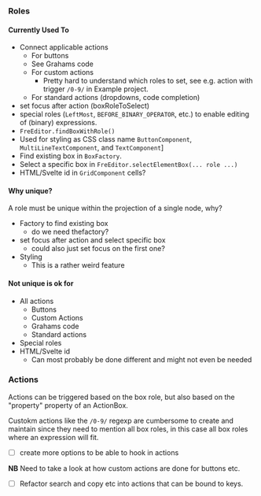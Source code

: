### Roles

#### Currently Used To

- Connect applicable actions
  - For buttons
  - See Grahams code
  - For custom actions
    - Pretty hard to understand which roles to set, see e.g. action with trigger `/0-9/` in Example project.
  - For standard actions (dropdowns, code completion)
- set focus after action (boxRoleToSelect)
- special roles (`LeftMost`, `BEFORE_BINARY_OPERATOR`, etc.) to enable editing of (binary) expressions.
- `FreEditor.findBoxWithRole()`
- Used for styling as CSS class name `ButtonComponent`, `MultiLineTextComponent`, and `TextComponent`]
- Find existing box in `BoxFactory`.
- Select a specific box in `FreEditor.selectElementBox(... role ...)`
- HTML/Svelte id in `GridComponent` cells?

#### Why unique?

A role must be unique within the projection of a single node, why?
- Factory to find existing box
  - do we need thefactory?
- set focus after action and select specific box
  - could also just set focus on the first one?
- Styling
  - This is a rather weird feature

#### Not unique is ok for

- All actions
  - Buttons
  - Custom Actions
  - Grahams code
  - Standard actions
- Special roles
- HTML/Svelte id 
  - Can most probably be done different and might not even be needed

### Actions

Actions can be triggered based on the box role, but also based on the "property" property of an ActionBox.

Custokm actions like the `/0-9/` regexp are cumbersome to create and maintain since they need to mention all box roles,
in this case all box roles  where an expression will fit.

- [ ] create more options to be able to hook in actions

**NB**
 Need to take a look at how custom actions are done for buttons etc.

- [ ] Refactor search and copy etc into actions that can be bound to keys.
